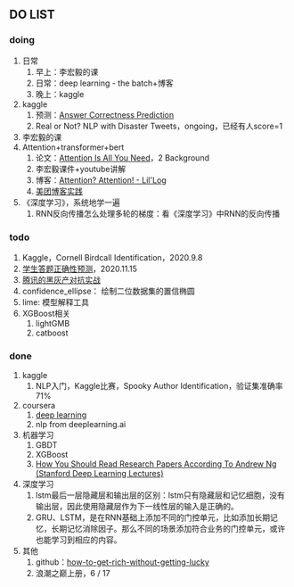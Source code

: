 ## DO LIST

### doing
1. 日常
   1. 早上：李宏毅的课
   2. 日常：deep learning - the batch+博客
   3. 晚上：kaggle
2. kaggle
   1. 预测：[Answer Correctness Prediction](https://www.kaggle.com/c/riiid-test-answer-prediction/overview)
   2. Real or Not? NLP with Disaster Tweets，ongoing，已经有人score=1
3. 李宏毅的课
4. Attention+transformer+bert
   1. 论文：[Attention Is All You Need](https://papers.nips.cc/paper/7181-attention-is-all-you-need.pdf)，2 Background
   2. 李宏毅课件+youtube讲解
   3. 博客：[Attention? Attention! - Lil'Log](https://lilianweng.github.io/lil-log/2018/06/24/attention-attention.html)
   4. [美团博客实践](https://tech.meituan.com/2020/04/16/transformer-in-meituan.html)
5. 《深度学习》，系统地学一遍
   1. RNN反向传播怎么处理多轮的梯度：看《深度学习》中RNN的反向传播
### todo
1. Kaggle，Cornell Birdcall Identification，2020.9.8
2. [学生答题正确性预测](https://www.biendata.xyz/competition/chaindream_mooccube_task2/)，2020.11.15
3. [腾讯的黑灰产对抗实战](https://mp.weixin.qq.com/s/JO4xbmGenjZnt_1tJBO4jA)
4. confidence_ellipse： 绘制二位数据集的置信椭圆
5. lime: 模型解释工具
6. XGBoost相关
   1. lightGMB
   2. catboost

### done
1. kaggle
   1. NLP入门，Kaggle比赛，Spooky Author Identification，验证集准确率71%
2. coursera
   1. [deep learning](https://www.coursera.org/learn/neural-networks-deep-learning/home/welcome)
   2. nlp from deeplearning.ai
3. 机器学习
   1. GBDT
   2. XGBoost
   3. [How You Should Read Research Papers According To Andrew Ng (Stanford Deep Learning Lectures)](https://towardsdatascience.com/how-you-should-read-research-papers-according-to-andrew-ng-stanford-deep-learning-lectures-98ecbd3ccfb3)
4. 深度学习
   1. lstm最后一层隐藏层和输出层的区别：lstm只有隐藏层和记忆细胞，没有输出层，因此使用隐藏层作为下一线性层的输入是正确的。
   2. GRU、LSTM，是在RNN基础上添加不同的门控单元，比如添加长期记忆，长期记忆消除因子。那么不同的场景添加符合业务的门控单元，或许也能学习到相应的内容。
5. 其他
   1. github：[how-to-get-rich-without-getting-lucky](https://github.com/fat-garage/how-to-get-rich-without-getting-lucky)
   2. 浪潮之巅上册，6 / 17

